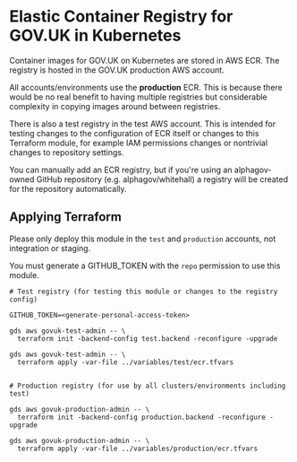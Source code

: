 # Elastic Container Registry for GOV.UK in Kubernetes

Container images for GOV.UK on Kubernetes are stored in AWS ECR. The registry
is hosted in the GOV.UK production AWS account.

All accounts/environments use the **production** ECR. This is because there
would be no real benefit to having multiple registries but considerable
complexity in copying images around between registries.

There is also a test registry in the test AWS account. This is intended for
testing changes to the configuration of ECR itself or changes to this Terraform
module, for example IAM permissions changes or nontrivial changes to repository
settings.

You can manually add an ECR registry, but if you're using an alphagov-owned
GitHub repository (e.g. alphagov/whitehall) a registry will be created for
the repository automatically.

## Applying Terraform

Please only deploy this module in the `test` and `production` accounts, not
integration or staging.

You must generate a GITHUB_TOKEN with the `repo` permission to use this module.

```shell
# Test registry (for testing this module or changes to the registry config)

GITHUB_TOKEN=<generate-personal-access-token>

gds aws govuk-test-admin -- \
  terraform init -backend-config test.backend -reconfigure -upgrade

gds aws govuk-test-admin -- \
  terraform apply -var-file ../variables/test/ecr.tfvars


# Production registry (for use by all clusters/environments including test)

gds aws govuk-production-admin -- \
  terraform init -backend-config production.backend -reconfigure -upgrade

gds aws govuk-production-admin -- \
  terraform apply -var-file ../variables/production/ecr.tfvars
```
